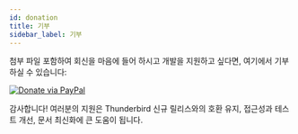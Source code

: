 ```yaml
---
id: donation
title: 기부
sidebar_label: 기부
---
```


첨부 파일 포함하여 회신을 마음에 들어 하시고 개발을 지원하고 싶다면, 여기에서 기부하실 수 있습니다:

[![Donate via PayPal](/img/paypal-donate-button.png)](https://www.paypal.com/donate/?hosted_button_id=L2NQXHB7FQ5FJ)

감사합니다! 여러분의 지원은 Thunderbird 신규 릴리스와의 호환 유지, 접근성과 테스트 개선, 문서 최신화에 큰 도움이 됩니다.
